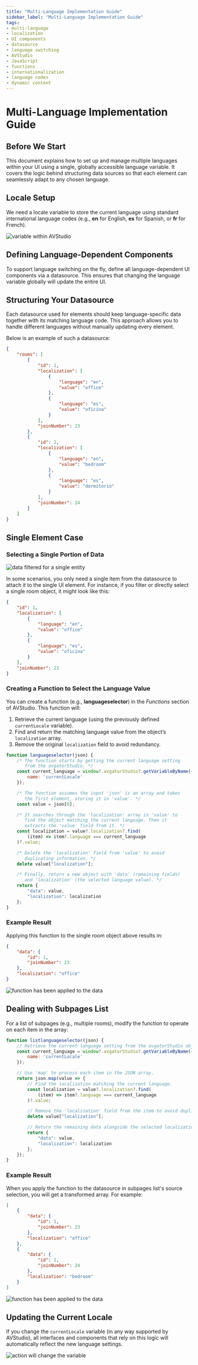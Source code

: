 ```yaml
---
title: "Multi-Language Implementation Guide"
sidebar_label: "Multi-Language Implementation Guide"
tags:
- multi-language
- localization
- UI components
- datasource
- language switching
- AVStudio
- JavaScript
- functions
- internationalization
- language codes
- dynamic content
---
```



# Multi-Language Implementation Guide


## Before We Start

This document explains how to set up and manage multiple languages within your UI using a single, globally accessible language variable. It covers the logic behind structuring data sources so that each element can seamlessly adapt to any chosen language.

## Locale Setup

We need a locale variable to store the current language using standard international language codes (e.g., **en** for English, **es** for Spanish, or **fr** for French).

![variable within AVStudio](./img/variables.png)

## Defining Language-Dependent Components

To support language switching on the fly, define all language-dependent UI components via a datasource. This ensures that changing the language variable globally will update the entire UI.

## Structuring Your Datasource

Each datasource used for elements should keep language-specific data together with its matching language code. This approach allows you to handle different languages without manually updating every element.

Below is an example of such a datasource:

```json
{
    "rooms": [
        {
            "id": 1,
            "localization": [
                {
                    "language": "en",
                    "value": "office"
                },
                {
                    "language": "es",
                    "value": "oficina"
                }
            ],
            "joinNumber": 23
        },
        {
            "id": 2,
            "localization": [
                {
                    "language": "en",
                    "value": "bedroom"
                },
                {
                    "language": "es",
                    "value": "dormitorio"
                }
            ],
            "joinNumber": 24
        }
    ]
}
```

## Single Element Case

### Selecting a Single Portion of Data

![data filtered for a single entity](./img/singledata.png)

In some scenarios, you only need a single item from the datasource to attach it to the single UI element. For instance, if you filter or directly select a single room object, it might look like this:

```json
{
    "id": 1,
    "localization": [
        {
            "language": "en",
            "value": "office"
        },
        {
            "language": "es",
            "value": "oficina"
        }
    ],
    "joinNumber": 23
}
```

### Creating a Function to Select the Language Value

You can create a function (e.g., **languageselector**) in the *Functions* section of AVStudio. This function will:

1. Retrieve the current language (using the previously defined `currentLocale` variable).  
2. Find and return the matching language value from the object’s `localization` array.  
3. Remove the original `localization` field to avoid redundancy.

```javascript
function languageselector(json) {
    /* The function starts by getting the current language setting 
       from the avgatorStudio. */
    const current_language = window?.avgatorStudio?.getVariableByName({
        name: 'currentLocale'
    });

    /* The function assumes the input 'json' is an array and takes 
       the first element, storing it in 'value'. */
    const value = json[0];

    /* It searches through the 'localization' array in 'value' to 
       find the object matching the current language. Then it 
       extracts the 'value' field from it. */
    const localization = value?.localization?.find(
        (item) => item?.language === current_language
    )?.value;

    /* Delete the 'localization' field from 'value' to avoid
       duplicating information. */
    delete value["localization"];

    /* Finally, return a new object with 'data' (remaining fields) 
       and 'localization' (the selected language value). */
    return {
        "data": value,
        "localization": localization
    };
}
```

### Example Result

Applying this function to the single room object above results in:

```json
{
    "data": {
        "id": 1,
        "joinNumber": 23
    },
    "localization": "office"
}
```

![function has been applied to the data](./img/functionapplied.png)

## Dealing with Subpages List

For a list of subpages (e.g., multiple rooms), modify the function to operate on each item in the array:

```javascript
function listlanguageselector(json) {
    // Retrieve the current language setting from the avgatorStudio object.
    const current_language = window?.avgatorStudio?.getVariableByName({
        name: 'currentLocale'
    });

    // Use 'map' to process each item in the JSON array.
    return json.map(value => {
        // Find the localization matching the current language.
        const localization = value?.localization?.find(
            (item) => item?.language === current_language
        )?.value;

        // Remove the 'localization' field from the item to avoid duplication.
        delete value["localization"];

        // Return the remaining data alongside the selected localization value.
        return {
            "data": value,
            "localization": localization
        };
    });
}
```

### Example Result

When you apply the function to the datasource in subpages list's source selection, you will get a transformed array. For example:

```json
[
    {
        "data": {
            "id": 1,
            "joinNumber": 23
        },
        "localization": "office"
    },
    {
        "data": {
            "id": 2,
            "joinNumber": 24
        },
        "localization": "bedroom"
    }
]
```

![function has been applied to the data](./img/listfunctionapplied.png)

## Updating the Current Locale

If you change the `currentLocale` variable (in any way supported by AVStudio), all interfaces and components that rely on this logic will automatically reflect the new language settings.

![action will change the variable](./img/changevariable.png)
